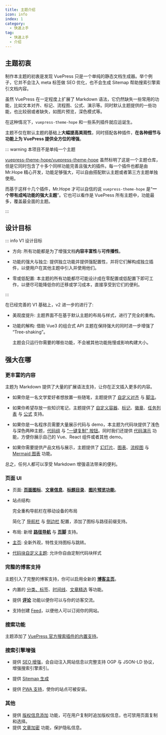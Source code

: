 ```yaml
---
title: 主题介绍
icon: info
index: 1
category:
  - 快速上手
tag:
  - 快速上手
  - 介绍
---
```


## 主题初衷

制作本主题的初衷是发现 VuePress 只是一个单纯的静态文档生成器。举个例子，它并不会注入 meta 标签做 SEO 优化，也不会生成 Sitemap 帮助搜索引擎索引文档内容。

虽然 VuePress 在一定程度上扩展了 Markdown 语法，它仍然缺失一些常用的功能，比如文本对齐、标记、流程图、公式、演示等。同时默认主题提供的一些功能，也比较弱或者缺失，如图片预览，深色模式等。

在这种情况下，`vuepress-theme-hope` 和一些系列插件就应运诞生。

主题不仅在默认主题的基础上**大幅提高美观性**，同时搭配各种插件，**在各种细节与功能上为 VuePress 提供全方位的增强**。

::: warning 本项目不是单纯一个主题

[vuepress-theme-hope/vuepress-theme-hope](https://github.com/vuepress-theme-hope/vuepress-theme-hope) 虽然标明了这是一个主题仓库，但是它同时包含了十多个同样功能完善且强大的插件。每一个插件也都是由 Mr.Hope 精心开发，功能足够强大，可以自由搭配默认主题或者第三方主题单独使用。

而基于这样十几个插件，Mr.Hope 才可以自信的说 `vuepress-theme-hope` 是“**一个带有成吨功能的强大主题**”。它也可以看作是 VuePress 所有主题中，功能最多，覆盖最全面的主题。

:::

## 设计目标

::: info V1 设计目标

- 方向: 所有功能都是为了增强文档**内容丰富性**与**可传播性**。

- 功能的强大与独立: 提供独立功能并提供强配置性，并将它们解构成独立插件，以便用户在其他主题中引入并使用他们。

- 零或低配置: 本主题的所有功能都尽可能设计成在零配置或低配置下即可工作，以便尽可能降低你的迁移或学习成本，直接享受到它们的便利。

:::

在已经完善的 V1 基础上，v2 进一步的进行了:

- 美观度提升: 主题界面不在基于默认主题的布局与样式，进行了完全的重构。

- 功能的解构: 借助 Vue3 的组合式 API 主题在保持强大的同时进一步增强了 “Tree-shaking”。

  主题会只运行你需要的哪些功能，不会被其他功能拖慢或影响构建大小。

## 强大在哪

### 更丰富的内容

主题为 Markdown 提供了大量的扩展语法支持，让你在正文插入更多的内容。

- 如果你是一名文学爱好者想放置一些随笔，主题提供了 [自定义对齐](../markdown/align.md) 与 [脚注](../markdown/footnote.md)。

- 如果你希望存放一些知识笔记，主题提供了 [自定义容器](../markdown/container.md)、[标记](../markdown/mark.md)、[徽章](../markdown/components.md)、[任务列表](../markdown/tasklist.md) 与 [公式](../markdown/tex.md) 支持。

- 如果你是一名程序员需要大量展示代码与 demo，本主题为代码块提供了浅色与深色两种主题，[代码组](../markdown/code-group.md) 与 ["一键复制" 按钮](../feature/copy-code.md)。同时我们还提供 [代码演示](../markdown/demo.md) 功能，方便你展示自己的 Vue、React 组件或者其他 demo。

- 如果你需要提供产品文档与展示，主题提供了 [幻灯片](../markdown/presentation.md)、[图表](../markdown/chart.md)、[流程图](../markdown/flowchart.md) 与 [Mermaid 图表](../markdown/mermaid.md) 功能。

总之，任何人都可以享受 Markdown 增强语法带来的便利。

### 页面 UI

- 页面: [**页面图标**](../interface/icon.md)、[**文章信息**](../feature/page-info.md)、[**标题目录**](../layout/page.md#标题列表)、[**图片预览功能**](../feature/photo-swipe.md)。

- 站点结构:

  完全重构导航栏在移动设备的布局

  简化了 [导航栏](../layout/navbar.md) 与 [侧边栏](../layout/sidebar.md) 配置，添加了图标与路径前缀支持。

- 布局: 新增 [**路径导航**](../layout/breadcrumb.md) 与 [**页脚**](../layout/footer.md) 支持。

- [主页](../layout/home.md): 全新外观，特性支持图标与跳转。

- [代码块自定义主题](../interface/code-theme.md): 允许你自由定制代码块样式

### 完整的博客支持

主题引入了完整的博客支持，你可以启用全新的 [**博客主页**](../blog/home.md)。

- 内置的 [分类、标签](../blog/category-and-tags.md)、[时间线](../blog/timeline.md)、[文章精选](../blog/article.md) 等功能。

- 提供 [**评论**](../feature/comment.md) 功能以便你可以与你的访客交流。

- 支持创建 [Feed](../advanced/feed.md)，以便他人可以订阅你的网站。

### 搜索功能

主题添加了 [VuePress 官方搜索插件的内置支持](../feature/search.md)。

### 搜索引擎增强

- 提供 [SEO 增强](../advanced/seo.md)，会自动注入网站信息以完整支持 OGP 与 JSON-LD 协议，增强搜索引擎索引。

- 提供 [Sitemap 生成](../advanced/sitemap.md)

- 提供 [PWA 支持](../advanced/pwa.md)，使你的站点可被安装。

### 其他

- 提供 [版权信息添加](../feature/copyright.md) 功能，可在用户复制时追加版权信息，也可禁用页面复制和选择。
- 提供 [文章加密](../feature/encrypt.md) 功能，保护隐私信息。
